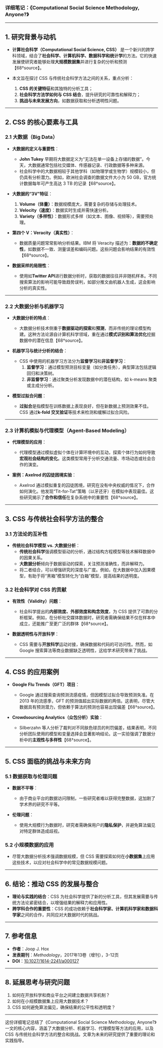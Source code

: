 ### **详细笔记：《Computational Social Science Methodology, Anyone?》**  

---

## **1. 研究背景与动机**  

- **计算社会科学（Computational Social Science, CSS）** 是一个新兴的跨学科领域，结合了**社会科学、计算机科学、数据科学和统计学**的方法。它的快速发展使研究者能够处理**大规模数据集**并进行复杂的分析和预测【68†source】。

- 本文旨在探讨 CSS 与传统社会科学方法之间的关系，重点分析：
  1. **CSS 的关键特征**和其独特的分析工具；
  2. **社会科学方法学如何与 CSS 结合**，提升研究的可靠性和解释力；
  3. **挑战与未来发展方向**，如数据获取和分析透明性问题。

---

## **2. CSS 的核心要素与工具**

### **2.1 大数据（Big Data）**

- **大数据的定义与重要性**：
  - **John Tukey** 早期将大数据定义为“无法在单一设备上存储的数据”。今天，大数据通常包括社交媒体、传感器记录、行政数据等多种来源。  
  - 社会科学中的大数据相较于其他学科（如物理学或生物学）规模较小，但仍具有分析潜力。例如，欧洲社会调查的数据文件大小为 50 GB，官方统计数据每年可产生高达 3 TB 的记录【68†source】。

- **大数据的“3V”特征**：
  1. **Volume（体量）**：数据规模庞大，需要复杂的存储与处理技术。
  2. **Velocity（速度）**：数据实时生成并需快速分析。
  3. **Variety（多样性）**：数据形式多样（如文本、图像、视频等），需要预处理。

- **第四个 V：Veracity（真实性）**：
  - 数据质量问题常常影响分析结果。IBM 将 Veracity 描述为：**数据的不确定性**，如数据不一致、测量误差和编码问题。这些问题会影响结果的有效性【68†source】。

- **数据采样的局限性**：  
  - 使用如**Twitter API**进行数据分析时，获取的数据往往并非随机样本。不同搜索算法的影响可能导致趋势误判，如部分推文由机器人生成，这会影响分析的真实性。

---

### **2.2 大数据分析与机器学习**  

- **大数据分析的特点**：
  - 大数据分析技术侧重于**数据驱动的探索**和**预测**，而非传统的理论模型构建。这种方法论源自计算机科学领域，重在通过**模式识别和算法优化**挖掘数据中的潜在信息【68†source】。

- **机器学习与统计分析的结合**：
  - CSS 中使用的机器学习方法分为**监督学习**和**非监督学习**：
    1. **监督学习**：通过模型预测目标变量（如分类任务），典型算法包括逻辑回归和决策树。
    2. **非监督学习**：通过聚类分析发现数据中的潜在结构，如 k-means 聚类或主成分分析。

- **模型过拟合问题**：
  - **过拟合**是指模型在训练数据上表现良好，但在新数据上预测效果不佳。CSS 通过**k-fold 交叉验证**等技术来检测和缓解过拟合风险。

---

### **2.3 计算机模拟与代理模型（Agent-Based Modeling）**  

- **代理模型的应用**：
  - 代理模型通过模拟虚拟个体在计算环境中的互动，探索个体行为如何导致**宏观社会结构的变化**。这类模型常用于分析交通流量、市场动态或社会合作的演变。  

- **案例：Axelrod 的囚徒困境实验**：
  - Axelrod 通过模拟重复的囚徒困境，研究在没有中央权威的情况下，合作如何演化。他发现“Tit-for-Tat”策略（以牙还牙）在模拟中表现最佳。这些研究揭示了**合作和信任**在复杂系统中的重要性【68†source】。

---

## **3. CSS 与传统社会科学方法的整合**

### **3.1 方法论的互补性**  

- **传统社会科学模型 vs. 大数据分析**：
  - **传统社会科学**强调模型驱动的分析，通过结构方程模型等技术解释数据中的因果关系。  
  - **大数据分析**倾向于数据驱动的探索，关注预测准确性，而非解释力。  
  - 将二者结合，可以增强研究的深度与广度。例如，在大数据中加入因果模型，有助于将“黑箱”模型转化为“白箱”模型，提高结果的透明度。

### **3.2 社会科学对 CSS 的贡献**  

- **有效性（Validity）问题**：
  - 社会科学提出的**内部效度、外部效度和构念效度**，为 CSS 提供了可靠的分析框架。例如，在分析社交媒体数据时，研究者需确保结果不仅在样本中成立，还能推广至更广泛的群体【68†source】。

- **数据透明性与开放科学**：
  - CSS 需要与**开放科学**运动对接，确保数据和代码的可访问性。然而，如 Google 搜索算法等商业数据缺乏透明性，这给学术研究带来了挑战。

---

## **4. CSS 的应用案例**

- **Google Flu Trends（GFT）项目**：  
  - Google 通过搜索查询预测流感疫情，但因模型过拟合导致预测失准。在 2013 年的流感季，GFT 的预测值超出实际数据的两倍。这表明，尽管大数据具有预测潜力，但依赖于算法的预测也容易出现偏差【68†source】。

- **Crowdsourcing Analytics（众包分析）实验**：  
  - Silberzahn 等人分析了裁判对不同肤色球员的判罚偏差，结果表明，不同分析团队使用的模型和变量选择会显著影响结论。这一实验强调了数据分析中的**主观性与多样性**【68†source】。

---

## **5. CSS 面临的挑战与未来方向**

### **5.1 数据获取与伦理问题**  
- **数据不平等**：  
  - 由于商业平台的数据访问限制，一些研究者难以获得完整数据，这加剧了学术界的研究不平等。

- **伦理问题**：  
  - 使用大规模行为数据时，研究者需确保用户的**隐私保护**，并避免算法偏见对特定群体造成歧视。

### **5.2 小规模数据的应用**  
- 尽管大数据分析技术强调数据规模，但 CSS 需要探索如何在**小数据集**上应用这些技术，以应对社会科学中的常见数据规模问题。

---

## **6. 结论：推动 CSS 的发展与整合**  

- **理论与实践的结合**：CSS 为社会科学提供了新的分析工具，但其发展需要与传统方法论紧密结合，以增强结果的解释力和应用性。  
- **跨学科合作的重要性**：CSS 的成功依赖于**社会科学家、计算机科学家和数据科学家**之间的合作，共同应对大数据时代的挑战。

---

## **7. 参考信息**  
- **作者**：Joop J. Hox  
- **发表期刊**：*Methodology*，2017年13卷（增刊），3-12页  
- **DOI**：[10.1027/1614-2241/a000127](https://doi.org/10.1027/1614-2241/a000127)

---

## **8. 延展思考与研究问题**  

1. 如何在开放科学和商业平台之间建立数据共享机制？  
2. 如何在小规模数据集上应用大数据技术？  
3. CSS 如何避免算法偏见，确保结果的公平性和透明度？

---

这份详细笔记总结了《Computational Social Science Methodology, Anyone?》一文的核心内容，涵盖了大数据分析、机器学习、代理模型等方法的应用，以及 CSS 与传统社会科学方法的整合和挑战。文章为未来的研究提供了重要的理论和实践指导。